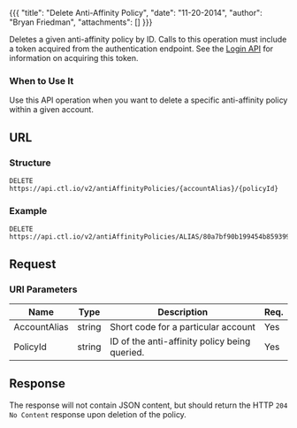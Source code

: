 {{{
  "title": "Delete Anti-Affinity Policy",
  "date": "11-20-2014",
  "author": "Bryan Friedman",
  "attachments": []
}}}

Deletes a given anti-affinity policy by ID. Calls to this operation must include a token acquired from the authentication endpoint. See the [Login API](../Authentication/login.md) for information on acquiring this token.

### When to Use It

Use this API operation when you want to delete a specific anti-affinity policy within a given account.

## URL

### Structure

    DELETE https://api.ctl.io/v2/antiAffinityPolicies/{accountAlias}/{policyId}

### Example

    DELETE https://api.ctl.io/v2/antiAffinityPolicies/ALIAS/80a7bf90b199454b859399bff54f4173

## Request

### URI Parameters

| Name | Type | Description | Req. |
| --- | --- | --- | --- |
| AccountAlias | string | Short code for a particular account | Yes |
| PolicyId | string | ID of the anti-affinity policy being queried. | Yes |

## Response

The response will not contain JSON content, but should return the HTTP `204 No Content` response upon deletion of the policy.
